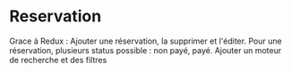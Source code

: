 # Reservation

Grace à Redux : Ajouter une réservation, la supprimer et l'éditer.
Pour une réservation, plusieurs status possible : non payé, payé.
Ajouter un moteur de recherche et des filtres

